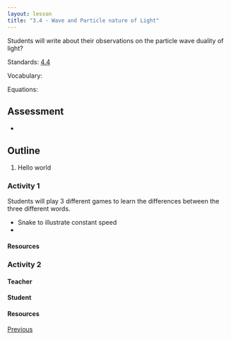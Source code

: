 ```yaml
---
layout: lesson
title: "3.4 - Wave and Particle nature of Light"
---
```

<script src="https://cdn.mathjax.org/mathjax/latest/MathJax.js?config=TeX-AMS-MML_HTMLorMML" type="text/javascript"></script>

<!--<center>
<img src="images/pt-row-col.png" alt="drawing" width="90%"/>
</center>
-->
Students will write about their observations on the particle wave duality of light?

Standards: [4.4](/edu-standards/4.4)

Vocabulary:

Equations:
  
<!--more-->
## Assessment
  * 

## Outline

  1. Hello world

### Activity 1
Students will play 3 different games to learn the differences between the three different words.
  * Snake to illustrate constant speed
  * 

#### Resources

### Activity 2
#### Teacher

#### Student

#### Resources



[Previous](./3.3-analog-digital)

